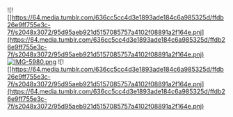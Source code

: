 ![! []https://64.media.tumblr.com/636cc5cc4d3e1893ade184c6a985325d/ffdb26e9ff755e3c-7f/s2048x3072/95d95aeb921d5157085757a4102f08891a2f164e.pnj](https://64.media.tumblr.com/636cc5cc4d3e1893ade184c6a985325d/ffdb26e9ff755e3c-7f/s2048x3072/95d95aeb921d5157085757a4102f08891a2f164e.pnj)
[![IMG-5980.png](https://i.postimg.cc/6qRJKbb8/IMG-5980.png)](https://postimg.cc/PvtFzyjH)
![! []https://64.media.tumblr.com/636cc5cc4d3e1893ade184c6a985325d/ffdb26e9ff755e3c-7f/s2048x3072/95d95aeb921d5157085757a4102f08891a2f164e.pnj](https://64.media.tumblr.com/636cc5cc4d3e1893ade184c6a985325d/ffdb26e9ff755e3c-7f/s2048x3072/95d95aeb921d5157085757a4102f08891a2f164e.pnj)
